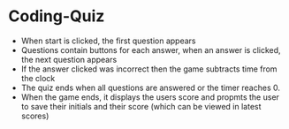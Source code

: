 # Coding-Quiz
* When start is clicked, the first question appears
* Questions contain buttons for each answer, when an answer is clicked, the next question appears
* If the answer clicked was incorrect then the game subtracts time from the clock
* The quiz ends when all questions are answered or the timer reaches 0.
* When the game ends, it displays the users score and propmts the user to save their initials and their score (which can be viewed in latest scores)
  
